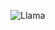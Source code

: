 ![Llama](https://user-images.githubusercontent.com/24980645/230021534-96c856fd-7277-431e-8c25-1bbc52dfb128.png)
